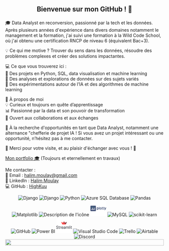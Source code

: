## <p align="center"> Bienvenue sur mon GitHub ! 👋</p>

🎓 Data Analyst en reconversion, passionné par la tech et les données. Après plusieurs années d'expérience dans divers domaines notamment le management et la formation, j'ai suivi une formation à la Wild Code School, où j'ai obtenu une certification RNCP de niveau 6 (équivalent Bac+3).

💡 Ce qui me motive ? Trouver du sens dans les données, résoudre des problèmes complexes et créer des solutions impactantes.

💻 Ce que vous trouverez ici :  
🔹 Des projets en Python, SQL, data visualisation et machine learning  
🔹 Des analyses et explorations de données sur des sujets variés  
🔹 Des expérimentations autour de l’IA et des algorithmes de machine learning  

🔎 À propos de moi  
💡 Curieux et toujours en quête d’apprentissage  
📊 Passionné par la data et son pouvoir de transformation  
🤝 Ouvert aux collaborations et aux échanges  


🚀 À la recherche d'opportunités en tant que Data Analyst, notamment une alternance "chefferie de projet IA ! Si vous avez un projet intéressant ou une opportunité, n’hésitez pas à me contacter.

🙏 Merci pour votre visite, et au plaisir d'échanger avec vous ! 🌟

[Mon portfolio 🎓](https://highkuu.github.io/website_CV.github.io/) (Toujours et eternellement en travaux)

Me contacter :  
📧 Email : halim.moulay@gmail.com  
🔗 LinkedIn : [Halim Moulay](https://www.linkedin.com/in/halim-moulay-219b30274/)  
💻 GitHub : [HighKuu](https://github.com/HighKuu)  

<div align="center">

<div align="center"> 

  <img src="https://wiki.postgresql.org/images/a/a4/PostgreSQL_logo.3colors.svg" alt="Django" width="50" height="50" />
  <img src="https://static.djangoproject.com/img/logos/django-logo-negative.svg" alt="Django" width="50" height="50" />
  <img src="https://cdn.jsdelivr.net/gh/devicons/devicon@latest/icons/python/python-original-wordmark.svg" alt="Python" width="50" height="50" />
  <img src="https://cdn.jsdelivr.net/gh/devicons/devicon@latest/icons/azuresqldatabase/azuresqldatabase-original.svg" alt="Azure SQL Database" width="50" height="50" />
  <img src="https://cdn.jsdelivr.net/gh/devicons/devicon@latest/icons/pandas/pandas-original-wordmark.svg" alt="Pandas" width="50" height="50" />
  <img src="https://cdn.jsdelivr.net/gh/devicons/devicon@latest/icons/matplotlib/matplotlib-original-wordmark.svg" alt="Matplotlib" width="50" height="50" />
  <img src="https://user-images.githubusercontent.com/315810/92254613-279c8000-ee9f-11ea-9b73-5622a7d95f3f.png" alt="Description de l'icône" width="50" height="50" />
  <img src="https://github.com/devicons/devicon/blob/master/icons/plotly/plotly-original-wordmark.svg" alt="Plotly" width="50" height="50" />
  <img src="https://upload.wikimedia.org/wikipedia/fr/6/62/MySQL.svg" alt="MySQL" width="50" height="50" />
  <img src="https://cdn.jsdelivr.net/gh/devicons/devicon@latest/icons/scikitlearn/scikitlearn-original.svg" alt="scikit-learn" width="50" height="50" />
  <img src="https://upload.wikimedia.org/wikipedia/commons/9/91/Octicons-mark-github.svg" alt="GitHub" width="50" height="50" />
  <img src="https://github.com/microsoft/PowerBI-Icons/raw/main/PNG/Power-BI.png" alt="Power BI" width="38" height="38" />
  <img src="https://raw.githubusercontent.com/devicons/devicon/master/icons/streamlit/streamlit-original-wordmark.svg" alt="Streamlit" width="50" height="50" />
  <img src="https://upload.wikimedia.org/wikipedia/commons/9/9a/Visual_Studio_Code_1.35_icon.svg" alt="Visual Studio Code" width="50" height="50" />
  <img src="https://upload.wikimedia.org/wikipedia/en/8/8c/Trello_logo.svg" alt="Trello" width="50" height="50" />
  <img src="https://upload.wikimedia.org/wikipedia/commons/4/4b/Airtable_Logo.svg" alt="Airtable" width="50" height="50" />
  <img src="https://upload.wikimedia.org/wikipedia/fr/4/4f/Discord_Logo_sans_texte.svg" alt="Discord" width="50" height="50" />
  
</div>

<img src="https://i.imgur.com/dBaSKWF.gif" height="20" width="100%">
 <div align="center">
          
 </div>
  
